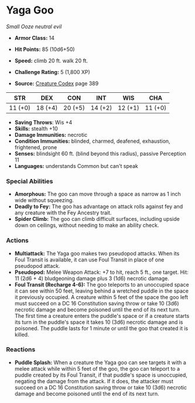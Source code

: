 # Yaga Goo

*Small* *Ooze* *neutral evil*

- **Armor Class:** 14
- **Hit Points:** 85 (10d6+50)
- **Speed:** climb 20 ft. walk 20 ft.

- **Challenge Rating:** 5 (1,800 XP)
- **Source:** [Creature Codex](https://koboldpress.com/kpstore/product/creature-codex-for-5th-edition-dnd) page 389

| STR | DEX | CON | INT | WIS | CHA |
| --- | --- | --- | --- | --- | --- |
| 11 (+0) | 18 (+4) | 20 (+5) | 14 (+2) | 12 (+1) | 11 (+0) |

- **Saving Throws**: Wis +4
- **Skills:** stealth +10
- **Damage Immunities:** necrotic
- **Condition Immunities:** blinded, charmed, deafened, exhaustion, frightened, prone
- **Senses:** blindsight 60 ft. (blind beyond this radius), passive Perception 11
- **Languages:** understands Common but can't speak

### Special Abilities

- **Amorphous:** The goo can move through a space as narrow as 1 inch wide without squeezing.
- **Deadly to Fey:** The goo has advantage on attack rolls against fey and any creature with the Fey Ancestry trait.
- **Spider Climb:** The goo can climb difficult surfaces, including upside down on ceilings, without needing to make an ability check.

### Actions

- **Multiattack:** The Yaga goo makes two pseudopod attacks. When its Foul Transit is available, it can use Foul Transit in place of one pseudopod attack.
- **Pseudopod:** Melee Weapon Attack: +7 to hit, reach 5 ft., one target. Hit: 11 (2d6 + 4) bludgeoning damage plus 3 (1d6) necrotic damage.
- **Foul Transit (Recharge 4-6):** The goo teleports to an unoccupied space it can see within 50 feet, leaving behind a wretched puddle in the space it previously occupied. A creature within 5 feet of the space the goo left must succeed on a DC 16 Constitution saving throw or take 10 (3d6) necrotic damage and become poisoned until the end of its next turn. The first time a creature enters the puddle's space or if a creature starts its turn in the puddle's space it takes 10 (3d6) necrotic damage and is poisoned. The puddle lasts for 1 minute or until the goo that created it is killed.

### Reactions

- **Puddle Splash:** When a creature the Yaga goo can see targets it with a melee attack while within 5 feet of the goo, the goo can teleport to a puddle created by its Foul Transit, if that puddle's space is unoccupied, negating the damage from the attack. If it does, the attacker must succeed on a DC 16 Constitution saving throw or take 10 (3d6) necrotic damage and become poisoned until the end of its next turn.


